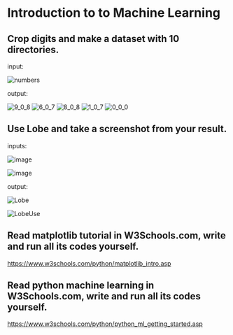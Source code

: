 # Introduction to to Machine Learning

## Crop digits and make a dataset with 10 directories.

input:

![numbers](https://github.com/MSaberian/PyLearnMachineLearning/assets/43343453/6be55cce-d18f-432e-b439-b30914455ef8)

output:

![9_0_8](https://github.com/MSaberian/PyLearnMachineLearning/assets/43343453/7243c625-8d81-4973-9e00-d8b94e2976d1)
![6_0_7](https://github.com/MSaberian/PyLearnMachineLearning/assets/43343453/74a2a309-0385-467d-95be-ae7346fa7b70)
![8_0_8](https://github.com/MSaberian/PyLearnMachineLearning/assets/43343453/f4702655-61a7-4eac-a228-e442eb706a8f)
![1_0_7](https://github.com/MSaberian/PyLearnMachineLearning/assets/43343453/3ab4dbc0-38dc-41fb-9922-98a04fb774cd)
![0_0_0](https://github.com/MSaberian/PyLearnMachineLearning/assets/43343453/39068708-6a13-446c-9c6b-7d09db2872fa)

## Use Lobe and take a screenshot from your result.

inputs:

![image](https://github.com/MSaberian/PyLearnMachineLearning/assets/43343453/1c32ad56-8029-4123-b996-d96b3ea9871d)

![image](https://github.com/MSaberian/PyLearnMachineLearning/assets/43343453/343dfa2f-68ad-416a-9990-f750686e8bf3)

output:

![Lobe](https://github.com/MSaberian/PyLearnMachineLearning/assets/43343453/a8757cd7-675d-44a1-8100-17b30d3abf4e)

![LobeUse](https://github.com/MSaberian/PyLearnMachineLearning/assets/43343453/5d4eab57-11fa-49f9-ac19-538ea3b2804f)

## Read matplotlib tutorial in W3Schools.com, write and run all its codes yourself.

https://www.w3schools.com/python/matplotlib_intro.asp

## Read python machine learning in W3Schools.com, write and run all its codes yourself.

https://www.w3schools.com/python/python_ml_getting_started.asp
